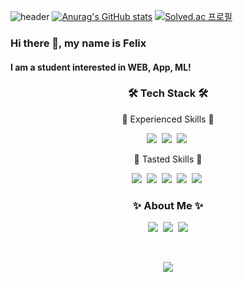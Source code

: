 ![header](https://capsule-render.vercel.app/api?type=wave&color=gradient&height=300&section=footer&text=Felix&fontSize=70&animation=twinkling)
[![Anurag's GitHub stats](https://github-readme-stats.vercel.app/api?username=sscoderati&theme=tokyonight&show_icons=true)](https://github.com/anuraghazra/github-readme-stats)
[![Solved.ac
프로필](http://mazassumnida.wtf/api/v2/generate_badge?boj=blizzrd)](https://solved.ac/blizzrd)
### Hi there 👋, my name is Felix
#### I am a student interested in WEB, App, ML!
<h3 align="center">🛠 Tech Stack 🛠</h3>

<p align="center">🔧 Experienced Skills 🔧</p>
<p align="center">
  <img src="https://img.shields.io/badge/Python-3766AB?style=flat-square&logo=Python&logoColor=white"/></a>&nbsp  
  <img src="https://img.shields.io/badge/C++-00599C?style=flat-square&logo=C%2B%2B&logoColor=white"/></a>&nbsp 
  <img src="https://img.shields.io/badge/C-A8B9CC?style=flat-square&logo=C&logoColor=white"/></a>&nbsp
<p align="center">🔨 Tasted Skills 🔨</p>
<p align="center"> 
  <img src="https://img.shields.io/badge/Javascript-ffb13b?style=flat-square&logo=javascript&logoColor=white"/></a>&nbsp 
  <img src="https://img.shields.io/badge/CSS-1572B6?style=flat-square&logo=css3&logoColor=white"/></a>&nbsp 
<img src="https://img.shields.io/badge/HTML-E34F26?style=flat-square&logo=html5&logoColor=white"/></a>&nbsp
<img src="https://img.shields.io/badge/Node.js-339933?style=flat-square&logo=node.js&logoColor=white"/></a>&nbsp
<img src="https://img.shields.io/badge/Java-007396?style=flat-square&logo=Java&logoColor=white"/></a>&nbsp
</p>

<h3 align="center">✨ About Me ✨</h3>
<p align="center">
  <a href="https://sscoderati.github.io"><img src="https://img.shields.io/badge/Tech%20Blog-181717?style=flat-square&logo=Github&logoColor=white&link=https://sscoderati.github.io"/></a>&nbsp
  <a href="https://www.instagram.com/changguitar_c/"><img src="https://img.shields.io/badge/Instagram-E4405F?style=flat-square&logo=Instagram&logoColor=white&link=https://www.instagram.com/changguitar_c/"/></a>&nbsp
  <a href="mailto:chungup5495@gmail.com"><img src="https://img.shields.io/badge/Gmail-d14836?style=flat-square&logo=Gmail&logoColor=white&link=chungup5495@gmail.com"/></a>
</p>
<br>
<p align="center"> 
<a href="https://hits.seeyoufarm.com"><img src="https://hits.seeyoufarm.com/api/count/incr/badge.svg?url=https%3A%2F%2Fgithub.com%2Fsscoderati&count_bg=%23000000&title_bg=%23555555&icon=github.svg&icon_color=%23FFFFFF&title=hits&edge_flat=false"/></a>
</p>

